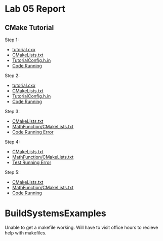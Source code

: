 # Lab 05 Report

## CMake Tutorial

Step 1:
- [tutorial.cxx](https://github.com/LillianBeals/oss-repo-template/blob/master/labs/lab05/Files%26Images/Step1/tutorial.cxx)  
- [CMakeLists.txt](https://github.com/LillianBeals/oss-repo-template/blob/master/labs/lab05/Files%26Images/Step1/CMakeListsStep1.txt)  
- [TutorialConfig.h.in](https://github.com/LillianBeals/oss-repo-template/blob/master/labs/lab05/Files%26Images/Step1/TutorialConfig.h.in)  
- [Code Running](https://github.com/LillianBeals/oss-repo-template/blob/master/labs/lab05/Files%26Images/Step1/Step1Screenshot.png)  

Step 2:
- [tutorial.cxx](https://github.com/LillianBeals/oss-repo-template/blob/master/labs/lab05/Files%26Images/Step2/tutorial.cxx)
- [CMakeLists.txt](https://github.com/LillianBeals/oss-repo-template/blob/master/labs/lab05/Files%26Images/Step2/CMakeLists.txt)
- [TutorialConfig.h.in](https://github.com/LillianBeals/oss-repo-template/blob/master/labs/lab05/Files%26Images/Step2/TutorialConfig.h.in)
- [Code Running](https://github.com/LillianBeals/oss-repo-template/blob/master/labs/lab05/Files%26Images/Step2/Step2Screenshot.png)

Step 3:
- [CMakeLists.txt](https://github.com/LillianBeals/oss-repo-template/blob/master/labs/lab05/Files%26Images/Step3/CMakeLists.txt)
- [MathFunction/CMakeLists.txt](https://github.com/LillianBeals/oss-repo-template/blob/master/labs/lab05/Files%26Images/Step3/CMakeListsMathFunctions.txt)
- [Code Running Error](https://github.com/LillianBeals/oss-repo-template/blob/master/labs/lab05/Files%26Images/Step3/Step3Error.png)

Step 4:
- [CMakeLists.txt](https://github.com/LillianBeals/oss-repo-template/blob/master/labs/lab05/Files%26Images/Step4/CMakeLists.txt)
- [MathFunction/CMakeLists.txt](https://github.com/LillianBeals/oss-repo-template/blob/master/labs/lab05/Files%26Images/Step4/CMakeListsMathFunctions.txt)
- [Test Running Error](https://github.com/LillianBeals/oss-repo-template/blob/master/labs/lab05/Files%26Images/Step4/Step4Error.png)

Step 5:
- [CMakeLists.txt](https://github.com/LillianBeals/oss-repo-template/blob/master/labs/lab05/Files%26Images/Step5/CMakeLists.txt)
- [MathFunction/CMakeLists.txt](https://github.com/LillianBeals/oss-repo-template/blob/master/labs/lab05/Files%26Images/Step5/CMakeListsMathFunctions.txt)
- [Code Running](https://github.com/LillianBeals/oss-repo-template/blob/master/labs/lab05/Files%26Images/Step5/Step5Screenshot.png)

# BuildSystemsExamples
Unable to get a makefile working. Will have to visit office hours to recieve help with makefiles.
